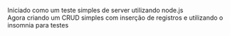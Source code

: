 Iniciado como um teste simples de server utilizando node.js <br>
Agora criando um CRUD simples com inserção de registros e utilizando o insomnia para testes
